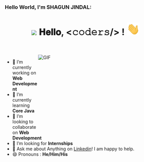 ### Hello World, I'm SHAGUN JINDAL:

<h1 align="center">
  <a target="_blank">
    <img src="https://www.animatedimages.org/img-animated-computer-image-0178-44262.htm#linkit" width="24px" style="max-width:100%;">
  </a>
  𝐇𝐞𝐥𝐥𝐨, &lt;𝚌𝚘𝚍𝚎𝚛𝚜/&gt; !
  <a target="_blank">
    <img src="https://github.com/Angryl/GitHub-tutorials/blob/main/gif/Hi.gif" width="40px" />
  </a>
</h1>

<br/>
<br/>
<a target="_blank">
  <img align="right" height="250" width="400" alt="GIF" src="https://c.tenor.com/whgQwNlVvNkAAAAi/xero-code.gif">
</a>

- 🔭 I’m currently working on **Web Development**
- 🌱 I’m currently learning **Core Java**
- 👯 I’m looking to collaborate on **Web Development**
- 🤔 I’m looking for  **Internships**
- 💬 Ask me about Anything on [Linkedin](https://www.linkedin.com/in/shagun-jindal-738456218/)! I am happy to help.
- 😄 Pronouns : **He/Him/His**


